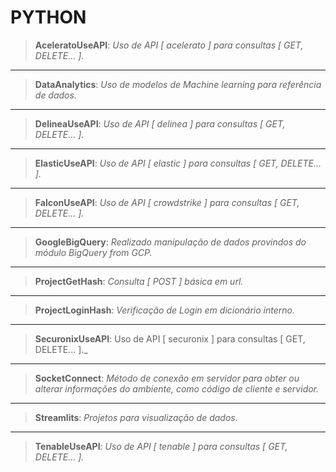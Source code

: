 # PYTHON

>__AceleratoUseAPI__: _Uso de API [ acelerato ] para consultas [ GET, DELETE... ]._

-------------------------

>__DataAnalytics__: _Uso de modelos de Machine learning para referência de dados._

-------------------------

>__DelineaUseAPI__: _Uso de API [ delinea ] para consultas [ GET, DELETE... ]._

-------------------------

>__ElasticUseAPI__: _Uso de API [ elastic ] para consultas [ GET, DELETE... ]._

-------------------------

>__FalconUseAPI__: _Uso de API [ crowdstrike ] para consultas [ GET, DELETE... ]._

-------------------------

>__GoogleBigQuery__: _Realizado manipulação de dados provindos do módulo BigQuery from GCP._

-------------------------

>__ProjectGetHash__: _Consulta [ POST ] básica em url._

-------------------------

>__ProjectLoginHash__: _Verificação de Login em dicionário interno._

-------------------------

>__SecuronixUseAPI__: Uso de API [ securonix ] para consultas [ GET, DELETE... ]._

-------------------------

>__SocketConnect__: _Método de conexão em servidor para obter ou alterar informações do ambiente, como código de cliente e servidor._

-------------------------

>__Streamlits__: _Projetos para visualização de dados._

-------------------------

>__TenableUseAPI__: _Uso de API [ tenable ] para consultas [ GET, DELETE... ]._


